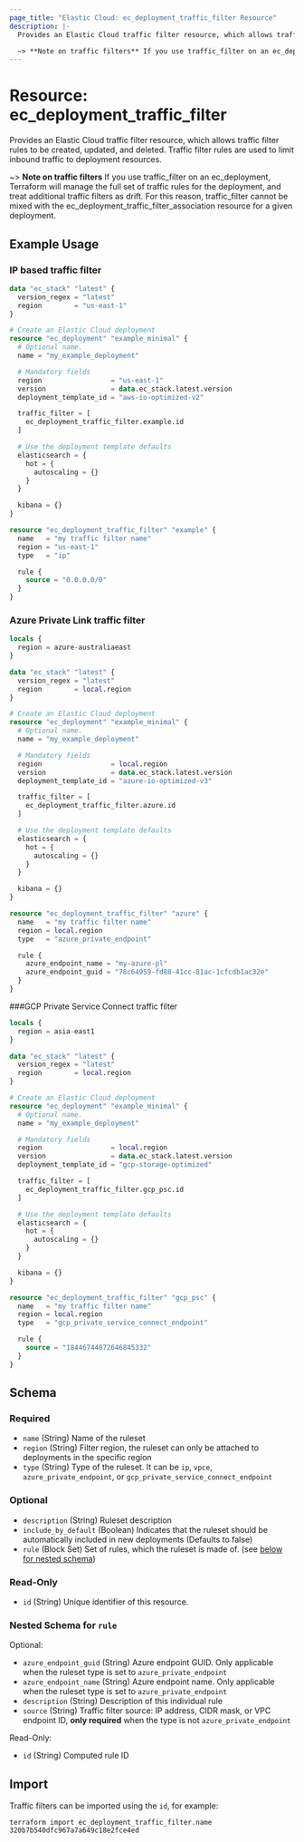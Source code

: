 ```yaml
---
page_title: "Elastic Cloud: ec_deployment_traffic_filter Resource"
description: |-
  Provides an Elastic Cloud traffic filter resource, which allows traffic filter rules to be created, updated, and deleted. Traffic filter rules are used to limit inbound traffic to deployment resources.

  ~> **Note on traffic filters** If you use traffic_filter on an ec_deployment, Terraform will manage the full set of traffic rules for the deployment, and treat additional traffic filters as drift. For this reason, traffic_filter cannot be mixed with the ec_deployment_traffic_filter_association resource for a given deployment.
---
```


# Resource: ec_deployment_traffic_filter

Provides an Elastic Cloud traffic filter resource, which allows traffic filter rules to be created, updated, and deleted. Traffic filter rules are used to limit inbound traffic to deployment resources.

  ~> **Note on traffic filters** If you use traffic_filter on an ec_deployment, Terraform will manage the full set of traffic rules for the deployment, and treat additional traffic filters as drift. For this reason, traffic_filter cannot be mixed with the ec_deployment_traffic_filter_association resource for a given deployment.

## Example Usage

### IP based traffic filter

```terraform
data "ec_stack" "latest" {
  version_regex = "latest"
  region        = "us-east-1"
}

# Create an Elastic Cloud deployment
resource "ec_deployment" "example_minimal" {
  # Optional name.
  name = "my_example_deployment"

  # Mandatory fields
  region                 = "us-east-1"
  version                = data.ec_stack.latest.version
  deployment_template_id = "aws-io-optimized-v2"

  traffic_filter = [
    ec_deployment_traffic_filter.example.id
  ]

  # Use the deployment template defaults
  elasticsearch = {
    hot = {
      autoscaling = {}
    }
  }

  kibana = {}
}

resource "ec_deployment_traffic_filter" "example" {
  name   = "my traffic filter name"
  region = "us-east-1"
  type   = "ip"

  rule {
    source = "0.0.0.0/0"
  }
}
```

### Azure Private Link traffic filter

```terraform
locals {
  region = azure-australiaeast
}

data "ec_stack" "latest" {
  version_regex = "latest"
  region        = local.region
}

# Create an Elastic Cloud deployment
resource "ec_deployment" "example_minimal" {
  # Optional name.
  name = "my_example_deployment"

  # Mandatory fields
  region                 = local.region
  version                = data.ec_stack.latest.version
  deployment_template_id = "azure-io-optimized-v3"

  traffic_filter = [
    ec_deployment_traffic_filter.azure.id
  ]

  # Use the deployment template defaults
  elasticsearch = {
    hot = {
      autoscaling = {}
    }
  }

  kibana = {}
}

resource "ec_deployment_traffic_filter" "azure" {
  name   = "my traffic filter name"
  region = local.region
  type   = "azure_private_endpoint"

  rule {
    azure_endpoint_name = "my-azure-pl"
    azure_endpoint_guid = "78c64959-fd88-41cc-81ac-1cfcdb1ac32e"
  }
}
```

###GCP Private Service Connect traffic filter

```terraform
locals {
  region = asia-east1
}

data "ec_stack" "latest" {
  version_regex = "latest"
  region        = local.region
}

# Create an Elastic Cloud deployment
resource "ec_deployment" "example_minimal" {
  # Optional name.
  name = "my_example_deployment"

  # Mandatory fields
  region                 = local.region
  version                = data.ec_stack.latest.version
  deployment_template_id = "gcp-storage-optimized"

  traffic_filter = [
    ec_deployment_traffic_filter.gcp_psc.id
  ]

  # Use the deployment template defaults
  elasticsearch = {
    hot = {
      autoscaling = {}
    }
  }

  kibana = {}
}

resource "ec_deployment_traffic_filter" "gcp_psc" {
  name   = "my traffic filter name"
  region = local.region
  type   = "gcp_private_service_connect_endpoint"

  rule {
    source = "18446744072646845332"
  }
}
```

<!-- schema generated by tfplugindocs -->
## Schema

### Required

- `name` (String) Name of the ruleset
- `region` (String) Filter region, the ruleset can only be attached to deployments in the specific region
- `type` (String) Type of the ruleset. It can be `ip`, `vpce`, `azure_private_endpoint`, or `gcp_private_service_connect_endpoint`

### Optional

- `description` (String) Ruleset description
- `include_by_default` (Boolean) Indicates that the ruleset should be automatically included in new deployments (Defaults to false)
- `rule` (Block Set) Set of rules, which the ruleset is made of. (see [below for nested schema](#nestedblock--rule))

### Read-Only

- `id` (String) Unique identifier of this resource.

<a id="nestedblock--rule"></a>
### Nested Schema for `rule`

Optional:

- `azure_endpoint_guid` (String) Azure endpoint GUID. Only applicable when the ruleset type is set to `azure_private_endpoint`
- `azure_endpoint_name` (String) Azure endpoint name. Only applicable when the ruleset type is set to `azure_private_endpoint`
- `description` (String) Description of this individual rule
- `source` (String) Traffic filter source: IP address, CIDR mask, or VPC endpoint ID, **only required** when the type is not `azure_private_endpoint`

Read-Only:

- `id` (String) Computed rule ID

## Import

Traffic filters can be imported using the `id`, for example:

```shell
terraform import ec_deployment_traffic_filter.name 320b7b540dfc967a7a649c18e2fce4ed
```
